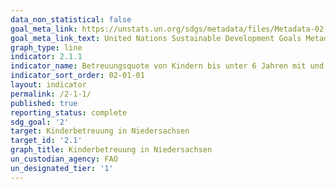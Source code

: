 ```yaml
---
data_non_statistical: false
goal_meta_link: https://unstats.un.org/sdgs/metadata/files/Metadata-02-01-01.pdf
goal_meta_link_text: United Nations Sustainable Development Goals Metadata (pdf 232kB)
graph_type: line
indicator: 2.1.1
indicator_name: Betreuungsquote von Kindern bis unter 6 Jahren mit und ohne Zuwanderungsgeschichte in Kindertagesbetreuung
indicator_sort_order: 02-01-01
layout: indicator
permalink: /2-1-1/
published: true
reporting_status: complete
sdg_goal: '2'
target: Kinderbetreuung in Niedersachsen
target_id: '2.1'
graph_title: Kinderbetreuung in Niedersachsen
un_custodian_agency: FAO
un_designated_tier: '1'
---
```

